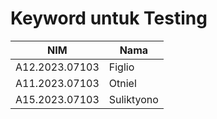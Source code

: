 # Keyword untuk Testing
| NIM  | Nama |
| ------------- | ------------- |
| A12.2023.07103 | Figlio |
| A11.2023.07103 | Otniel |
| A15.2023.07103 | Suliktyono |
